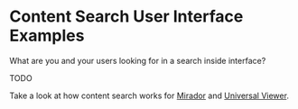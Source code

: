 # Content Search User Interface Examples

What are you and your users looking for in a search inside interface?

TODO

<!-- #todo:0 write introductory content search user interface section -->

Take a look at how content search works for [Mirador](mirador-search.md) and [Universal Viewer](uv-search.md).
